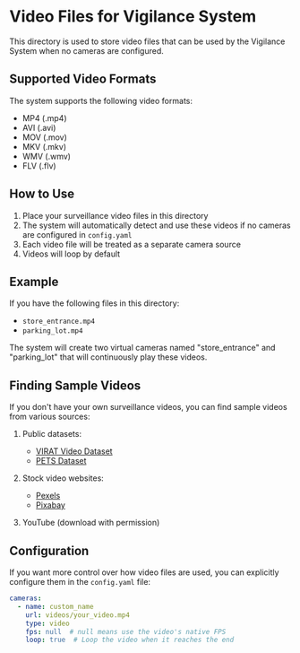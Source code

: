 # Video Files for Vigilance System

This directory is used to store video files that can be used by the Vigilance System when no cameras are configured.

## Supported Video Formats

The system supports the following video formats:
- MP4 (.mp4)
- AVI (.avi)
- MOV (.mov)
- MKV (.mkv)
- WMV (.wmv)
- FLV (.flv)

## How to Use

1. Place your surveillance video files in this directory
2. The system will automatically detect and use these videos if no cameras are configured in `config.yaml`
3. Each video file will be treated as a separate camera source
4. Videos will loop by default

## Example

If you have the following files in this directory:
- `store_entrance.mp4`
- `parking_lot.mp4`

The system will create two virtual cameras named "store_entrance" and "parking_lot" that will continuously play these videos.

## Finding Sample Videos

If you don't have your own surveillance videos, you can find sample videos from various sources:

1. Public datasets:
   - [VIRAT Video Dataset](https://viratdata.org/)
   - [PETS Dataset](https://www.cvg.reading.ac.uk/PETS2009/a.html)

2. Stock video websites:
   - [Pexels](https://www.pexels.com/videos/)
   - [Pixabay](https://pixabay.com/videos/)

3. YouTube (download with permission)

## Configuration

If you want more control over how video files are used, you can explicitly configure them in the `config.yaml` file:

```yaml
cameras:
  - name: custom_name
    url: videos/your_video.mp4
    type: video
    fps: null  # null means use the video's native FPS
    loop: true  # Loop the video when it reaches the end
```
